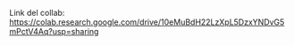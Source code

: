 Link del collab:
https://colab.research.google.com/drive/10eMuBdH22LzXpL5DzxYNDvG5mPctV4Aq?usp=sharing